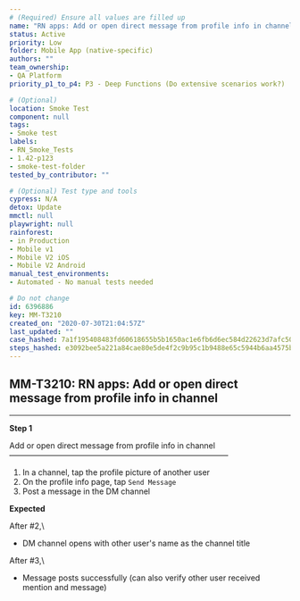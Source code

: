 ```yaml
---
# (Required) Ensure all values are filled up
name: "RN apps: Add or open direct message from profile info in channel"
status: Active
priority: Low
folder: Mobile App (native-specific)
authors: ""
team_ownership:
- QA Platform
priority_p1_to_p4: P3 - Deep Functions (Do extensive scenarios work?)

# (Optional)
location: Smoke Test
component: null
tags:
- Smoke test
labels:
- RN_Smoke_Tests
- 1.42-p123
- smoke-test-folder
tested_by_contributor: ""

# (Optional) Test type and tools
cypress: N/A
detox: Update
mmctl: null
playwright: null
rainforest:
- in Production
- Mobile v1
- Mobile V2 iOS
- Mobile V2 Android
manual_test_environments:
- Automated - No manual tests needed

# Do not change
id: 6396886
key: MM-T3210
created_on: "2020-07-30T21:04:57Z"
last_updated: ""
case_hashed: 7a1f195408483fd60618655b5b1650ac1e6fb6d6ec584d22623d7afc50de93a48df9556a08f29d360defacd05adfa790
steps_hashed: e3092bee5a221a84cae80e5de4f2c9b95c1b9488e65c5944b6aa4575b05cc7c51a3da86b80a83e319b41f50b549d20cb
---
```


<!-- (Auto-generated) Based on frontmatter's "key" and "name" -->

## MM-T3210: RN apps: Add or open direct message from profile info in channel

---

**Step 1**

Add or open direct message from profile info in channel\
————————————————————————————

1. In a channel, tap the profile picture of another user
2. On the profile info page, tap `Send Message`
3. Post a message in the DM channel

**Expected**

After #2,\\

- DM channel opens with other user's name as the channel title

After #3,\\

- Message posts successfully (can also verify other user received mention and message)
